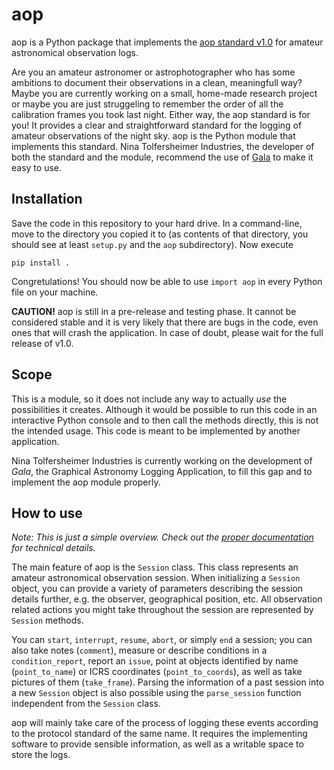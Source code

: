 # aop
aop is a Python package that implements the [aop standard v1.0](https://tolfersheim.ddns.net/index.php/s/GabziFRsMD7FLeY) for amateur astronomical observation logs.

Are you an amateur astronomer or astrophotographer who has some ambitions to document their observations in a clean, meaningfull way? Maybe you are currently working on a small, home-made research project or maybe you are just struggeling to remember the order of all the calibration frames you took last night. Either way, the aop standard is for you! It provides a clear and straightforward standard for the logging of amateur observations of the night sky. aop is the Python module that implements this standard. Nina Tolfersheimer Industries, the developer of both the standard and the module, recommend the use of [Gala](https://ninatolfersheimer.github.io/gala) to make it easy to use.

## Installation
Save the code in this repository to your hard drive. In a command-line, move to the directory you copied it to (as contents of that directory, you should see at least `setup.py` and the `aop` subdirectory). Now execute
```
pip install .
```
Congretulations! You should now be able to use `import aop` in every Python file on your machine.

**CAUTION!** aop is still in a pre-release and testing phase. It cannot be considered stable and it is very likely that there are bugs in the code, even ones that will crash the application. In case of doubt, please wait for the full release of v1.0.

## Scope
This is a module, so it does not include any way to actually *use* the possibilities it creates. Although it would be possible to run this code in an interactive Python console and to then call the methods directly, this is not the intended usage. This code is meant to be implemented by another application.

Nina Tolfersheimer Industries is currently working on the development of *Gala*, the Graphical Astronomy Logging Application, to fill this gap and to implement the aop module properly.

## How to use
*Note: This is just a simple overview. Check out the [proper documentation](https://ninatolfersheimer.github.io/aop) for technical details.*

The main feature of aop is the `Session` class. This class represents an amateur astronomical observation session. When initializing a `Session` object, you can provide a variety of parameters describing the session details further, e.g. the observer, geographical position, etc. All observation related actions you might take throughout the session are represented by `Session` methods.

You can `start`, `interrupt`, `resume`, `abort`, or simply `end` a session; you can also take notes (`comment`), measure or describe conditions in a `condition_report`, report an `issue`, point at objects identified by name (`point_to_name`) or ICRS coordinates (`point_to_coords`), as well as take pictures of them (`take_frame`). Parsing the information of a past session into a new `Session` object is also possible using the `parse_session` function independent from the `Session` class.

aop will mainly take care of the process of logging these events according to the protocol standard of the same name. It requires the implementing software to provide sensible information, as well as a writable space to store the logs.
